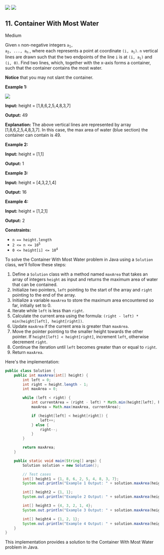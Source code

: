 [![](https://img.shields.io/github/stars/LeetCode-in-Cpp/LeetCode-in-Cpp?label=Stars&style=flat-square)](https://github.com/LeetCode-in-Cpp/LeetCode-in-Cpp)
[![](https://img.shields.io/github/forks/LeetCode-in-Cpp/LeetCode-in-Cpp?label=Fork%20me%20on%20GitHub%20&style=flat-square)](https://github.com/LeetCode-in-Cpp/LeetCode-in-Cpp/fork)

## 11\. Container With Most Water

Medium

Given `n` non-negative integers <code>a<sub>1</sub>, a<sub>2</sub>, ..., a<sub>n</sub></code> , where each represents a point at coordinate <code>(i, a<sub>i</sub>)</code>. `n` vertical lines are drawn such that the two endpoints of the line `i` is at <code>(i, a<sub>i</sub>)</code> and `(i, 0)`. Find two lines, which, together with the x-axis forms a container, such that the container contains the most water.

**Notice** that you may not slant the container.

**Example 1:**

![](https://s3-lc-upload.s3.amazonaws.com/uploads/2018/07/17/question_11.jpg)

**Input:** height = [1,8,6,2,5,4,8,3,7]

**Output:** 49

**Explanation:** The above vertical lines are represented by array [1,8,6,2,5,4,8,3,7]. In this case, the max area of water (blue section) the container can contain is 49. 

**Example 2:**

**Input:** height = [1,1]

**Output:** 1 

**Example 3:**

**Input:** height = [4,3,2,1,4]

**Output:** 16 

**Example 4:**

**Input:** height = [1,2,1]

**Output:** 2 

**Constraints:**

*   `n == height.length`
*   <code>2 <= n <= 10<sup>5</sup></code>
*   <code>0 <= height[i] <= 10<sup>4</sup></code>

To solve the Container With Most Water problem in Java using a `Solution` class, we'll follow these steps:

1. Define a `Solution` class with a method named `maxArea` that takes an array of integers `height` as input and returns the maximum area of water that can be contained.
2. Initialize two pointers, `left` pointing to the start of the array and `right` pointing to the end of the array.
3. Initialize a variable `maxArea` to store the maximum area encountered so far, initially set to 0.
4. Iterate while `left` is less than `right`.
5. Calculate the current area using the formula: `(right - left) * min(height[left], height[right])`.
6. Update `maxArea` if the current area is greater than `maxArea`.
7. Move the pointer pointing to the smaller height towards the other pointer. If `height[left] < height[right]`, increment `left`, otherwise decrement `right`.
8. Continue the iteration until `left` becomes greater than or equal to `right`.
9. Return `maxArea`.

Here's the implementation:

```java
public class Solution {
    public int maxArea(int[] height) {
        int left = 0;
        int right = height.length - 1;
        int maxArea = 0;

        while (left < right) {
            int currentArea = (right - left) * Math.min(height[left], height[right]);
            maxArea = Math.max(maxArea, currentArea);

            if (height[left] < height[right]) {
                left++;
            } else {
                right--;
            }
        }

        return maxArea;
    }

    public static void main(String[] args) {
        Solution solution = new Solution();

        // Test cases
        int[] height1 = {1, 8, 6, 2, 5, 4, 8, 3, 7};
        System.out.println("Example 1 Output: " + solution.maxArea(height1));

        int[] height2 = {1, 1};
        System.out.println("Example 2 Output: " + solution.maxArea(height2));

        int[] height3 = {4, 3, 2, 1, 4};
        System.out.println("Example 3 Output: " + solution.maxArea(height3));

        int[] height4 = {1, 2, 1};
        System.out.println("Example 4 Output: " + solution.maxArea(height4));
    }
}
```

This implementation provides a solution to the Container With Most Water problem in Java.